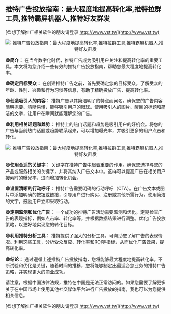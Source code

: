 ## **推特广告投放指南：最大程度地提高转化率,推特拉群工具,推特霸屏机器人,推特好友群发**

[😍想了解推广相关软件的朋友请登录 http://www.vst.tw](http://www.vst.tw)

 <center><img src="https://vst.tw/MP4/tuiguang/png/2.png" alt="推特广告投放指南：最大程度地提高转化率,推特拉群工具,推特霸屏机器人,推特好友群发"></center>

**😄简介：**
在当今数字化时代，推特广告成为吸引用户关注和提高转化率的重要工具。本文将为您介绍一些有效的推特广告投放指南，帮助您最大程度地提高转化率。

**😄确定目标受众：**
在创建推特广告之前，首先要确定您的目标受众。了解受众的年龄、性别、兴趣和行为习惯等信息，有助于精确投放广告，提高转化率。

**😄创造吸引人的内容：**
推特广告以其简洁明了的特点而闻名。确保您的广告内容简明扼要、清晰易懂，能够吸引用户的眼球。使用吸引人的图片、醒目的标题和简洁的文字，让用户在瞬间就能理解您的广告。

**😄利用相关话题和趋势：**
推特上的热门话题和趋势是吸引用户的好机会。将您的广告与当前热门话题或趋势联系起来，可以增加曝光率，并吸引更多的用户点击和转化。

 <center><img src="https://vst.tw/MP4/tuiguang/png/6.png" alt="推特广告投放指南：最大程度地提高转化率,推特拉群工具,推特霸屏机器人,推特好友群发"></center>

**😄使用合适的关键字：**
关键字在推特广告中起着重要的作用。确保您选择与您的产品或服务相关的关键字，并将其纳入广告文本中。这样可以提高广告在相关用户搜索时的曝光率，进而增加转化机会。

**😄设置清晰的行动呼吁：**
推特广告需要明确的行动呼吁（CTA）。在广告文本或图片中添加明确的按钮或链接，引导用户进行购买、注册或其他所需行为。使用简洁的文字，鼓励用户立即采取行动。

**😄定期监测和优化广告：**
一个成功的推特广告活动需要监测和优化。定期检查广告的表现指标，例如点击率、转化率等，并根据数据结果进行调整。优化广告投放策略，以更好地实现您的转化目标。

**😄利用推特分析工具：**
推特提供了强大的分析工具，可帮助您了解广告的表现情况。利用这些工具，分析受众反应、转化率和ROI等指标，从而优化广告效果，提高转化率。

**😄结论：**
通过遵循上述推特广告投放指南，您将能够最大程度地提高转化率。不断试验和优化是关键，随着时间的推移，您将能够制定出最适合您业务的推特广告策略，并实现更大的商业成功。

请注意，根据中国法律法规，推特在中国是无法正常访问的。如果您需要了解更多关于在中国市场上使用其他社交媒体平台进行广告投放的指南，我也可以为您提供相关信息。

[😍想了解推广相关软件的朋友请登录 http://www.vst.tw](http://www.vst.tw)



